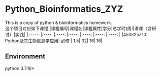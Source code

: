 # Python_Bioinformatics_ZYZ
This is a copy of python & bioinformatics homework.  
这个项目对应如下课程
|课程编号|课程名|课程属性|学分|总学时(周)|讲课（含研讨）|实践|
| :----: |:----: |:----: |:----: |:----: |:----: |:----: |
|450325Z10| 	Python及其生物信息学应用| 	必修 |	1.5| 	32| 	16| 	16| 

## Environment
python 3.7.10+
